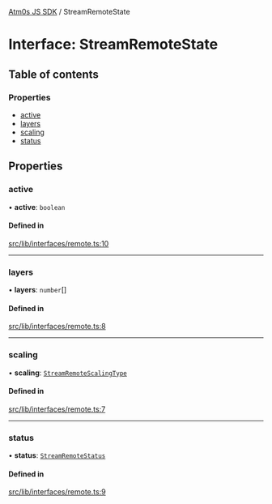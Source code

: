 [Atm0s JS SDK](../README.md) / StreamRemoteState

# Interface: StreamRemoteState

## Table of contents

### Properties

- [active](StreamRemoteState.md#active)
- [layers](StreamRemoteState.md#layers)
- [scaling](StreamRemoteState.md#scaling)
- [status](StreamRemoteState.md#status)

## Properties

### active

• **active**: `boolean`

#### Defined in

[src/lib/interfaces/remote.ts:10](https://github.com/8xFF/media-sdk-js/blob/42072f0/src/lib/interfaces/remote.ts#L10)

___

### layers

• **layers**: `number`[]

#### Defined in

[src/lib/interfaces/remote.ts:8](https://github.com/8xFF/media-sdk-js/blob/42072f0/src/lib/interfaces/remote.ts#L8)

___

### scaling

• **scaling**: [`StreamRemoteScalingType`](../enums/StreamRemoteScalingType.md)

#### Defined in

[src/lib/interfaces/remote.ts:7](https://github.com/8xFF/media-sdk-js/blob/42072f0/src/lib/interfaces/remote.ts#L7)

___

### status

• **status**: [`StreamRemoteStatus`](../enums/StreamRemoteStatus.md)

#### Defined in

[src/lib/interfaces/remote.ts:9](https://github.com/8xFF/media-sdk-js/blob/42072f0/src/lib/interfaces/remote.ts#L9)
